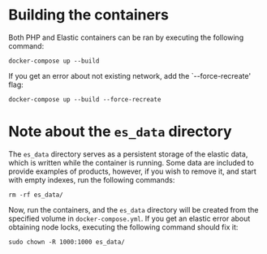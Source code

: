 # Building the containers

Both PHP and Elastic containers can be ran by executing the following command:
```
docker-compose up --build
```
If you get an error about not existing network, add the `--force-recreate' flag:
```
docker-compose up --build --force-recreate
```

# Note about the `es_data` directory

The `es_data` directory serves as a persistent storage of the elastic data, which is written while the container is running.
Some data are included to provide examples of products, however, if you wish to remove it, and start with empty indexes, run the following commands:
```
rm -rf es_data/
```
Now, run the containers, and the `es_data` directory will be created from the specified volume in `docker-compose.yml`. If you get an elastic error about obtaining node locks, executing the following command should fix it:
```
sudo chown -R 1000:1000 es_data/
```

